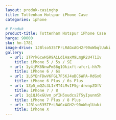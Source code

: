 ```yaml
---
layout: produk-casinghp
title: Tottenham Hotspur iPhone Case
categories: iphone

# Produk
product-title: Tottenham Hotspur iPhone Case
harga: 90000
sku: hn-1781
image-drive: 1JBlso535TPrLRAGxAGH2r90oWbqlUuki
gallery:
  - url: 1TPrkGcwHSR9AiLdiAaxM9LmgR2U4TiIv
    title: iPhone 5 / 5s / SE
  - url: 1y4jPK6NnwPm56g1Okixft-wfcrL-hh7h
    title: iPhone 6 / 6s
  - url: 1L6YEnFDwV6FGL7F5KJ4uBC6WPA-RdGx0
    title: iPhone 6 Plus / 6s Plus
  - url: 1Zp5_mQZc3LIrMT4LMvIFSg-drwnpZOfV
    title: iPhone 7 / 8
  - url: 1q1QJ6xGUvm_pYIH5oudcs2TSyIpunmSh
    title: iPhone 7 Plus / 8 Plus
  - url: 1JBlso535TPrLRAGxAGH2r90oWbqlUuki
    title: iPhone X
---
```

